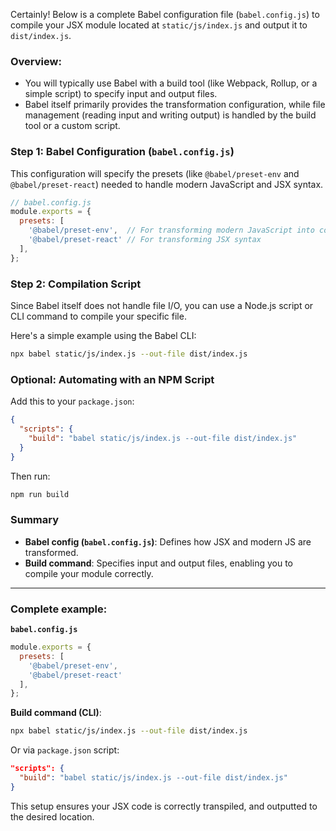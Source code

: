Certainly! Below is a complete Babel configuration file (`babel.config.js`) to compile your JSX module located at `static/js/index.js` and output it to `dist/index.js`.

### Overview:
- You will typically use Babel with a build tool (like Webpack, Rollup, or a simple script) to specify input and output files.
- Babel itself primarily provides the transformation configuration, while file management (reading input and writing output) is handled by the build tool or a custom script.

### Step 1: Babel Configuration (`babel.config.js`)
This configuration will specify the presets (like `@babel/preset-env` and `@babel/preset-react`) needed to handle modern JavaScript and JSX syntax.

```js
// babel.config.js
module.exports = {
  presets: [
    '@babel/preset-env',  // For transforming modern JavaScript into compatible syntax
    '@babel/preset-react' // For transforming JSX syntax
  ],
};
```

### Step 2: Compilation Script
Since Babel itself does not handle file I/O, you can use a Node.js script or CLI command to compile your specific file.

Here's a simple example using the Babel CLI:

```bash
npx babel static/js/index.js --out-file dist/index.js
```

### Optional: Automating with an NPM Script
Add this to your `package.json`:

```json
{
  "scripts": {
    "build": "babel static/js/index.js --out-file dist/index.js"
  }
}
```

Then run:

```bash
npm run build
```

### Summary
- **Babel config (`babel.config.js`)**: Defines how JSX and modern JS are transformed.
- **Build command**: Specifies input and output files, enabling you to compile your module correctly.

---

### Complete example:

**`babel.config.js`**
```js
module.exports = {
  presets: [
    '@babel/preset-env',
    '@babel/preset-react'
  ],
};
```

**Build command (CLI)**:
```bash
npx babel static/js/index.js --out-file dist/index.js
```

Or via `package.json` script:
```json
"scripts": {
  "build": "babel static/js/index.js --out-file dist/index.js"
}
```

This setup ensures your JSX code is correctly transpiled, and outputted to the desired location.